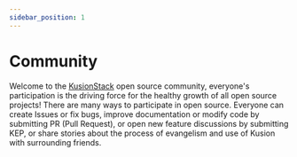 ```yaml
---
sidebar_position: 1
---
```

# Community

Welcome to the [KusionStack](/docs/user_docs/intro/kusion-intro) open source community, everyone's participation is the driving force for the healthy growth of all open source projects! There are many ways to participate in open source. Everyone can create Issues or fix bugs, improve documentation or modify code by submitting PR (Pull Request), or open new feature discussions by submitting KEP, or share stories about the process of evangelism and use of Kusion with surrounding friends.

